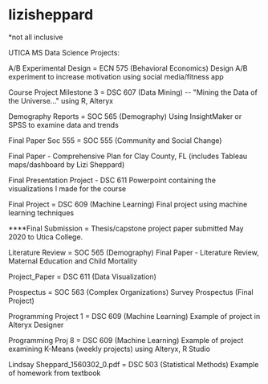 # lizisheppard

*not all inclusive

UTICA MS Data Science Projects: 

A/B Experimental Design = ECN 575 (Behavioral Economics) Design A/B experiment to increase motivation using social media/fitness app

Course Project Milestone 3 = DSC 607 (Data Mining) --  "Mining the Data of the Universe..." using R, Alteryx

Demography Reports = SOC 565 (Demography) Using InsightMaker or SPSS to examine data and trends

Final Paper Soc 555 = SOC 555 (Community and Social Change) 

Final Paper - Comprehensive Plan for Clay County, FL (includes Tableau maps/dashboard by Lizi Sheppard)

Final Presentation Project - DSC 611 Powerpoint containing the visualizations I made for the course

Final Project = DSC 609 (Machine Learning) Final project using machine learning techniques 

****Final Submission = Thesis/capstone project paper submitted May 2020 to Utica College.

Literature Review = SOC 565 (Demography) Final Paper - Literature Review, Maternal Education and Child Mortality

Project_Paper = DSC 611 (Data Visualization) 

Prospectus = SOC 563 (Complex Organizations) Survey Prospectus (Final Project)

Programming Project 1 = DSC 609 (Machine Learning) Example of project in Alteryx Designer

Programming Proj 8 = DSC 609 (Machine Learning) Example of project examining K-Means (weekly projects) using Alteryx, R Studio

Lindsay Sheppard_1560302_0.pdf = DSC 503 (Statistical Methods) Example of homework from textbook

